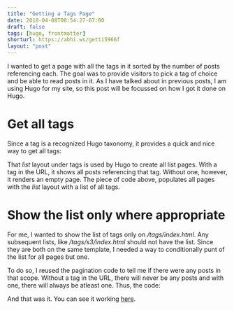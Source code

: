 ```yaml
---
title: "Getting a Tags Page"
date: 2018-04-08T00:54:27-07:00
draft: false
tags: [hugo, frontmatter]
shorturl: https://abhi.ws/getti5966f
layout: "post"
---
```

I wanted to get a page with all the tags in it sorted by the number of posts referencing each. The goal was to provide visitors to pick a tag of choice and be able to read posts in it. As I have talked about in previous posts, I am using Hugo for my site, so this post will be focussed on how I got it done on Hugo.

# Get all tags
Since a tag is a recognized Hugo taxonomy, it provides a quick and nice way to get all tags:

<script src="https://gist.github.com/adeydas/6cd083d8f035954653d161d932296638.js"></script>

That *list* layout under tags is used by Hugo to create all list pages. With a tag in the URL, it shows all posts referencing that tag. Without one, however, it renders an empty page. The piece of code above, populates all pages with the *list* layout with a list of all tags.

# Show the list only where appropriate
For me, I wanted to show the list of tags only on */tags/index.html*. Any subsequent lists, like */tags/s3/index.html* should not have the list. Since they are both on the same template, I needed a way to conditionally punt of the list for all pages but one.

To do so, I reused the pagination code to tell me if there were any posts in that scope. Without a tag in the URL, there will never be any posts and with one, there will always be atleast one. Thus, the code:

<script src="https://gist.github.com/adeydas/a558f121521437bbf389d421a4aa638f.js"></script>

And that was it. You can see it working [here](https://aniotaofthought.com/tags/index.html).